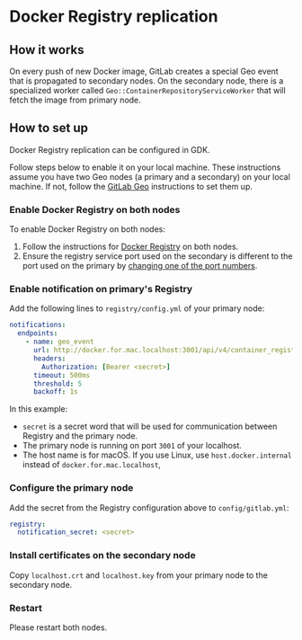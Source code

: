 # Docker Registry replication

## How it works

On every push of new Docker image, GitLab creates a special Geo event that is
propagated to secondary nodes. On the secondary node, there is a specialized
worker called `Geo::ContainerRepositoryServiceWorker` that will fetch the
image from primary node.

## How to set up

Docker Registry replication can be configured in GDK.

Follow steps below to enable it on your local machine. These instructions assume
you have two Geo nodes (a primary and a secondary) on your local machine. If not, follow the
[GitLab Geo](geo.md) instructions to set them up.

### Enable Docker Registry on both nodes

To enable Docker Registry on both nodes:

1. Follow the instructions for [Docker Registry](registry.md) on both nodes.
1. Ensure the registry service port used on the secondary is different to the port used
   on the primary by [changing one of the port numbers](registry.md#changing-the-port-number-of-the-gitlab-local-container-registry).

### Enable notification on primary's Registry

Add the following lines to `registry/config.yml` of your primary node:

```yaml
notifications:
  endpoints:
    - name: geo_event
      url: http://docker.for.mac.localhost:3001/api/v4/container_registry_event/events
      headers:
        Authorization: [Bearer <secret>]
      timeout: 500ms
      threshold: 5
      backoff: 1s
```

In this example:

- `secret` is a secret word that will be used for communication between Registry and the primary
  node.
- The primary node is running on port `3001` of your localhost.
- The host name is for macOS. If you use Linux, use `host.docker.internal` instead of
  `docker.for.mac.localhost`,

### Configure the primary node

Add the secret from the Registry configuration above to `config/gitlab.yml`:

```yaml
registry:
  notification_secret: <secret>
```

### Install certificates on the secondary node

Copy `localhost.crt` and `localhost.key` from your primary node to
the secondary node.

### Restart

Please restart both nodes.
